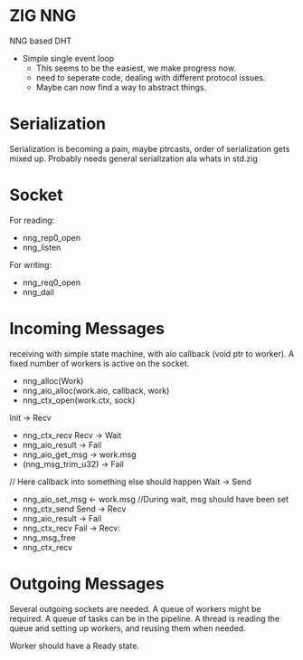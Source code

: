 ZIG NNG
=======
NNG based DHT

- Simple single event loop
  - This seems to be the easiest, we make progress now.
  - need to seperate code, dealing with different protocol issues.
  - Maybe can now find a way to abstract things.

Serialization
=============
Serialization is becoming a pain, maybe ptrcasts, order of serialization gets mixed up.
Probably needs general serialization ala whats in std.zig



Socket
======
For reading:
- nng_rep0_open
- nng_listen

For writing:
- nng_req0_open
- nng_dail

Incoming Messages
=================
receiving with simple state machine, with aio callback (void ptr to worker).
A fixed number of workers is active on the socket.

- nng_alloc(Work)
- nng_aio_alloc(work.aio, callback, work)
- nng_ctx_open(work.ctx, sock)

Init -> Recv
- nng_ctx_recv
Recv -> Wait
- nng_aio_result -> Fail
- nng_aio_get_msg -> work.msg
- (nng_msg_trim_u32) -> Fail

// Here callback into something else should happen
Wait -> Send
- nng_aio_set_msg <- work.msg //During wait, msg should have been set
- nng_ctx_send
Send -> Recv
- nng_aio_result -> Fail
- nng_ctx_recv
Fail -> Recv:
- nng_msg_free
- nng_ctx_recv

Outgoing Messages
=================
Several outgoing sockets are needed.
A queue of workers might be required.
A queue of tasks can be in the pipeline.
A thread is reading the queue and setting up workers, and reusing them when needed.



Worker should have a Ready state.
